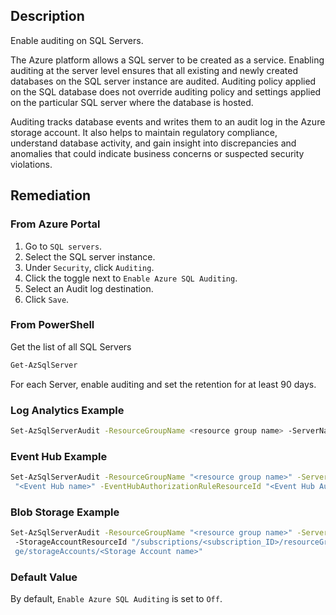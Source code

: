 ## Description

Enable auditing on SQL Servers.

The Azure platform allows a SQL server to be created as a service. Enabling auditing at the server level ensures that all existing and newly created databases on the SQL server instance are audited.
Auditing policy applied on the SQL database does not override auditing policy and settings applied on the particular SQL server where the database is hosted.

Auditing tracks database events and writes them to an audit log in the Azure storage account. It also helps to maintain regulatory compliance, understand database activity, and gain insight into discrepancies and anomalies that could indicate business concerns or suspected security violations.

## Remediation

### From Azure Portal

1. Go to `SQL servers`.
2. Select the SQL server instance.
3. Under `Security`, click `Auditing`.
4. Click the toggle next to `Enable Azure SQL Auditing`.
5. Select an Audit log destination.
6. Click `Save`.

### From PowerShell

Get the list of all SQL Servers

```bash
Get-AzSqlServer
```

For each Server, enable auditing and set the retention for at least 90 days.

### Log Analytics Example

```bash
Set-AzSqlServerAudit -ResourceGroupName <resource group name> -ServerName <SQL Server name> -RetentionInDays <Number of Days to retain the audit logs, should be 90days minimum> -LogAnalyticsTargetState Enabled -WorkspaceResourceId "/subscriptions/<subscription ID>/resourceGroups/insights-integration/providers/Microsoft.OperationalInsights/workspaces/<workspace name>
```

### Event Hub Example

```bash
Set-AzSqlServerAudit -ResourceGroupName "<resource group name>" -ServerName "<SQL Server name>" -EventHubTargetState Enabled -EventHubName 
 "<Event Hub name>" -EventHubAuthorizationRuleResourceId "<Event Hub Authorization Rule Resource ID>"
```

### Blob Storage Example

```bash
Set-AzSqlServerAudit -ResourceGroupName "<resource group name>" -ServerName "<SQL Server name>" -BlobStorageTargetState Enabled 
 -StorageAccountResourceId "/subscriptions/<subscription_ID>/resourceGroups/<Resource_Group>/providers/Microsoft.Stora
 ge/storageAccounts/<Storage Account name>"
```

### Default Value

By default, `Enable Azure SQL Auditing` is set to `Off`.
